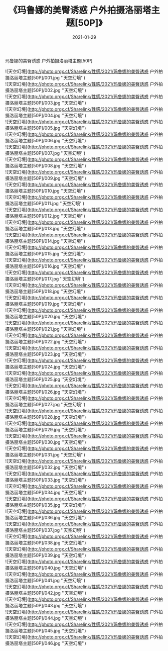 ﻿---
layout: post
title:  《玛鲁娜的美臀诱惑 户外拍摄洛丽塔主题[50P]》
date:   2021-01-29
img: http://photo.orgx.cf/Sharelink/性感/2021/玛鲁娜的美臀诱惑 户外拍摄洛丽塔主题[50P]/000.jpg
categories: [美女, 性感, 泳衣]
---

玛鲁娜的美臀诱惑 户外拍摄洛丽塔主题[50P]



![天空幻境](http://photo.orgx.cf/Sharelink/性感/2021/玛鲁娜的美臀诱惑 户外拍摄洛丽塔主题[50P]/001.jpg ''天空幻境'') <br>
![天空幻境](http://photo.orgx.cf/Sharelink/性感/2021/玛鲁娜的美臀诱惑 户外拍摄洛丽塔主题[50P]/002.jpg ''天空幻境'') <br>
![天空幻境](http://photo.orgx.cf/Sharelink/性感/2021/玛鲁娜的美臀诱惑 户外拍摄洛丽塔主题[50P]/003.jpg ''天空幻境'') <br>
![天空幻境](http://photo.orgx.cf/Sharelink/性感/2021/玛鲁娜的美臀诱惑 户外拍摄洛丽塔主题[50P]/004.jpg ''天空幻境'') <br>
![天空幻境](http://photo.orgx.cf/Sharelink/性感/2021/玛鲁娜的美臀诱惑 户外拍摄洛丽塔主题[50P]/005.jpg ''天空幻境'') <br>
![天空幻境](http://photo.orgx.cf/Sharelink/性感/2021/玛鲁娜的美臀诱惑 户外拍摄洛丽塔主题[50P]/006.jpg ''天空幻境'') <br>
![天空幻境](http://photo.orgx.cf/Sharelink/性感/2021/玛鲁娜的美臀诱惑 户外拍摄洛丽塔主题[50P]/007.jpg ''天空幻境'') <br>
![天空幻境](http://photo.orgx.cf/Sharelink/性感/2021/玛鲁娜的美臀诱惑 户外拍摄洛丽塔主题[50P]/008.jpg ''天空幻境'') <br>
![天空幻境](http://photo.orgx.cf/Sharelink/性感/2021/玛鲁娜的美臀诱惑 户外拍摄洛丽塔主题[50P]/009.jpg ''天空幻境'') <br>
![天空幻境](http://photo.orgx.cf/Sharelink/性感/2021/玛鲁娜的美臀诱惑 户外拍摄洛丽塔主题[50P]/010.jpg ''天空幻境'') <br>
![天空幻境](http://photo.orgx.cf/Sharelink/性感/2021/玛鲁娜的美臀诱惑 户外拍摄洛丽塔主题[50P]/011.jpg ''天空幻境'') <br>
![天空幻境](http://photo.orgx.cf/Sharelink/性感/2021/玛鲁娜的美臀诱惑 户外拍摄洛丽塔主题[50P]/012.jpg ''天空幻境'') <br>
![天空幻境](http://photo.orgx.cf/Sharelink/性感/2021/玛鲁娜的美臀诱惑 户外拍摄洛丽塔主题[50P]/013.jpg ''天空幻境'') <br>
![天空幻境](http://photo.orgx.cf/Sharelink/性感/2021/玛鲁娜的美臀诱惑 户外拍摄洛丽塔主题[50P]/014.jpg ''天空幻境'') <br>
![天空幻境](http://photo.orgx.cf/Sharelink/性感/2021/玛鲁娜的美臀诱惑 户外拍摄洛丽塔主题[50P]/015.jpg ''天空幻境'') <br>
![天空幻境](http://photo.orgx.cf/Sharelink/性感/2021/玛鲁娜的美臀诱惑 户外拍摄洛丽塔主题[50P]/016.jpg ''天空幻境'') <br>
![天空幻境](http://photo.orgx.cf/Sharelink/性感/2021/玛鲁娜的美臀诱惑 户外拍摄洛丽塔主题[50P]/017.jpg ''天空幻境'') <br>
![天空幻境](http://photo.orgx.cf/Sharelink/性感/2021/玛鲁娜的美臀诱惑 户外拍摄洛丽塔主题[50P]/018.jpg ''天空幻境'') <br>
![天空幻境](http://photo.orgx.cf/Sharelink/性感/2021/玛鲁娜的美臀诱惑 户外拍摄洛丽塔主题[50P]/019.jpg ''天空幻境'') <br>
![天空幻境](http://photo.orgx.cf/Sharelink/性感/2021/玛鲁娜的美臀诱惑 户外拍摄洛丽塔主题[50P]/020.jpg ''天空幻境'') <br>
![天空幻境](http://photo.orgx.cf/Sharelink/性感/2021/玛鲁娜的美臀诱惑 户外拍摄洛丽塔主题[50P]/021.jpg ''天空幻境'') <br>
![天空幻境](http://photo.orgx.cf/Sharelink/性感/2021/玛鲁娜的美臀诱惑 户外拍摄洛丽塔主题[50P]/022.jpg ''天空幻境'') <br>
![天空幻境](http://photo.orgx.cf/Sharelink/性感/2021/玛鲁娜的美臀诱惑 户外拍摄洛丽塔主题[50P]/023.jpg ''天空幻境'') <br>
![天空幻境](http://photo.orgx.cf/Sharelink/性感/2021/玛鲁娜的美臀诱惑 户外拍摄洛丽塔主题[50P]/024.jpg ''天空幻境'') <br>
![天空幻境](http://photo.orgx.cf/Sharelink/性感/2021/玛鲁娜的美臀诱惑 户外拍摄洛丽塔主题[50P]/025.jpg ''天空幻境'') <br>
![天空幻境](http://photo.orgx.cf/Sharelink/性感/2021/玛鲁娜的美臀诱惑 户外拍摄洛丽塔主题[50P]/026.jpg ''天空幻境'') <br>
![天空幻境](http://photo.orgx.cf/Sharelink/性感/2021/玛鲁娜的美臀诱惑 户外拍摄洛丽塔主题[50P]/027.jpg ''天空幻境'') <br>
![天空幻境](http://photo.orgx.cf/Sharelink/性感/2021/玛鲁娜的美臀诱惑 户外拍摄洛丽塔主题[50P]/028.jpg ''天空幻境'') <br>
![天空幻境](http://photo.orgx.cf/Sharelink/性感/2021/玛鲁娜的美臀诱惑 户外拍摄洛丽塔主题[50P]/029.jpg ''天空幻境'') <br>
![天空幻境](http://photo.orgx.cf/Sharelink/性感/2021/玛鲁娜的美臀诱惑 户外拍摄洛丽塔主题[50P]/030.jpg ''天空幻境'') <br>
![天空幻境](http://photo.orgx.cf/Sharelink/性感/2021/玛鲁娜的美臀诱惑 户外拍摄洛丽塔主题[50P]/031.jpg ''天空幻境'') <br>
![天空幻境](http://photo.orgx.cf/Sharelink/性感/2021/玛鲁娜的美臀诱惑 户外拍摄洛丽塔主题[50P]/032.jpg ''天空幻境'') <br>
![天空幻境](http://photo.orgx.cf/Sharelink/性感/2021/玛鲁娜的美臀诱惑 户外拍摄洛丽塔主题[50P]/033.jpg ''天空幻境'') <br>
![天空幻境](http://photo.orgx.cf/Sharelink/性感/2021/玛鲁娜的美臀诱惑 户外拍摄洛丽塔主题[50P]/034.jpg ''天空幻境'') <br>
![天空幻境](http://photo.orgx.cf/Sharelink/性感/2021/玛鲁娜的美臀诱惑 户外拍摄洛丽塔主题[50P]/035.jpg ''天空幻境'') <br>
![天空幻境](http://photo.orgx.cf/Sharelink/性感/2021/玛鲁娜的美臀诱惑 户外拍摄洛丽塔主题[50P]/036.jpg ''天空幻境'') <br>
![天空幻境](http://photo.orgx.cf/Sharelink/性感/2021/玛鲁娜的美臀诱惑 户外拍摄洛丽塔主题[50P]/037.jpg ''天空幻境'') <br>
![天空幻境](http://photo.orgx.cf/Sharelink/性感/2021/玛鲁娜的美臀诱惑 户外拍摄洛丽塔主题[50P]/038.jpg ''天空幻境'') <br>
![天空幻境](http://photo.orgx.cf/Sharelink/性感/2021/玛鲁娜的美臀诱惑 户外拍摄洛丽塔主题[50P]/039.jpg ''天空幻境'') <br>
![天空幻境](http://photo.orgx.cf/Sharelink/性感/2021/玛鲁娜的美臀诱惑 户外拍摄洛丽塔主题[50P]/040.jpg ''天空幻境'') <br>
![天空幻境](http://photo.orgx.cf/Sharelink/性感/2021/玛鲁娜的美臀诱惑 户外拍摄洛丽塔主题[50P]/041.jpg ''天空幻境'') <br>
![天空幻境](http://photo.orgx.cf/Sharelink/性感/2021/玛鲁娜的美臀诱惑 户外拍摄洛丽塔主题[50P]/042.jpg ''天空幻境'') <br>
![天空幻境](http://photo.orgx.cf/Sharelink/性感/2021/玛鲁娜的美臀诱惑 户外拍摄洛丽塔主题[50P]/043.jpg ''天空幻境'') <br>
![天空幻境](http://photo.orgx.cf/Sharelink/性感/2021/玛鲁娜的美臀诱惑 户外拍摄洛丽塔主题[50P]/044.jpg ''天空幻境'') <br>
![天空幻境](http://photo.orgx.cf/Sharelink/性感/2021/玛鲁娜的美臀诱惑 户外拍摄洛丽塔主题[50P]/045.jpg ''天空幻境'') <br>
![天空幻境](http://photo.orgx.cf/Sharelink/性感/2021/玛鲁娜的美臀诱惑 户外拍摄洛丽塔主题[50P]/046.jpg ''天空幻境'') <br>
